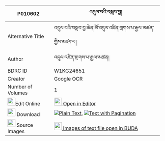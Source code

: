 |P010602|འདུལ་བའི་བསླབ་བྱ། 
| --- | --- 
|Alternative Title |འདུལ་བའི་བསླབ་བྱ་ཆེན་མོ་འདུལ་འཛིན་གྲགས་པ་རྒྱལ་མཚན་གྱིས་མཛད་པ།
|Author| འདུལ་འཛིན་གྲགས་པ་རྒྱལ་མཚན།
|BDRC ID | W1KG24651
|Creator | Google OCR
|Number of Volumes| 1
|<img width="25" src="https://img.icons8.com/color/25/000000/edit-property.png">Edit Online| [<img width="25" src="https://avatars.githubusercontent.com/u/45091458?s=200&v=4"> Open in Editor](http://editor.openpecha.org/P010602)
|<img width="25" src="https://img.icons8.com/fluent/48/000000/download-2.png"/>  Download | [![](https://img.icons8.com/color/20/000000/txt.png)Plain Text](https://github.com/Openpecha/P010602/releases/download/v2/dulwa_i_labja_plain_P010602.zip), [![](https://img.icons8.com/color/20/000000/txt.png)Text with Pagination](https://github.com/Openpecha/P010602/releases/download/v2/dulwa_i_labja_pages_P010602.zip)
|<img width="25" src="https://img.icons8.com/plasticine/100/000000/pictures-folder.png"/>  Source Images | [<img width="25" src="https://library.bdrc.io/icons/BUDA-small.svg"> Images of text file open in BUDA](https://library.bdrc.io/show/bdr:W1KG24651)